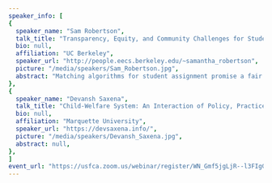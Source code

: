 ```yaml
---
speaker_info: [
{
  speaker_name: "Sam Robertson",
  talk_title: "Transparency, Equity, and Community Challenges for Student Assignment Algorithms",
  bio: null,
  affiliation: "UC Berkeley",
  speaker_url: "http://people.eecs.berkeley.edu/~samantha_robertson",
  picture: "/media/speakers/Sam_Robertson.jpg",
  abstract: "Matching algorithms for student assignment promise a fair and efficient allocation of public school seats. However, some school districts have encountered practical challenges in their deployment. For example, San Francisco Unified School District is currently redesigning their student assignment algorithm because it was not promoting their goals of integration, equity, and transparency. Why haven’t these algorithms lived up to expectations? And how might we be able to improve them? A human-centered approach to algorithm design can help us evaluate algorithms in their real world contexts, and highlights the limitations of purely algorithmic solutions to complex socio-political challenges.",
},
{
  speaker_name: "Devansh Saxena",
  talk_title: "Child-Welfare System: An Interaction of Policy, Practice, and Algorithms",
  bio: null,
  affiliation: "Marquette University",
  speaker_url: "https://devsaxena.info/",
  picture: "/media/speakers/Devansh_Saxena.jpg",
  abstract: null,
},
]
event_url: "https://usfca.zoom.us/webinar/register/WN_Gmf5jgLjR--l3FIgGrjZ8A"
---
```

